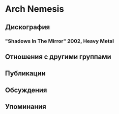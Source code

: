 # Arch Nemesis



## Дискография

### "Shadows In The Mirror" 2002, Heavy Metal




## Отношения с другими группами


## Публикации


## Обсуждения


## Упоминания

